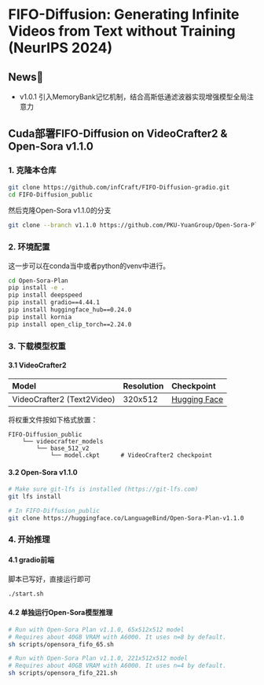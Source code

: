 # FIFO-Diffusion: Generating Infinite Videos from Text without Training (NeurIPS 2024)

## News📢
- v1.0.1 引入MemoryBank记忆机制，结合高斯低通滤波器实现增强模型全局注意力

## Cuda部署FIFO-Diffusion on VideoCrafter2 & Open-Sora v1.1.0

### 1. 克隆本仓库
```sh
git clone https://github.com/infCraft/FIFO-Diffusion-gradio.git
cd FIFO-Diffusion_public
```

然后克隆Open-Sora v1.1.0的分支
```sh
git clone --branch v1.1.0 https://github.com/PKU-YuanGroup/Open-Sora-Plan.git 
```


### 2. 环境配置
这一步可以在conda当中或者python的venv中进行。
```sh
cd Open-Sora-Plan
pip install -e .
pip install deepspeed
pip install gradio==4.44.1
pip install huggingface_hub==0.24.0
pip install kornia
pip install open_clip_torch==2.24.0
```

### 3. 下载模型权重
#### 3.1 VideoCrafter2
|Model|Resolution|Checkpoint
|:----|:---------|:---------
|VideoCrafter2 (Text2Video)|320x512|[Hugging Face](https://huggingface.co/VideoCrafter/VideoCrafter2/blob/main/model.ckpt)

将权重文件按如下格式放置：
```
FIFO-Diffusion_public
    └── videocrafter_models
        └── base_512_v2
            └── model.ckpt      # VideoCrafter2 checkpoint
```

#### 3.2 Open-Sora v1.1.0
```sh
# Make sure git-lfs is installed (https://git-lfs.com)
git lfs install

# In FIFO-Diffusion_public
git clone https://huggingface.co/LanguageBind/Open-Sora-Plan-v1.1.0
```

### 4. 开始推理
#### 4.1 gradio前端
脚本已写好，直接运行即可
```sh
./start.sh
```

#### 4.2 单独运行Open-Sora模型推理

```sh
# Run with Open-Sora Plan v1.1.0, 65x512x512 model
# Requires about 40GB VRAM with A6000. It uses n=8 by default.
sh scripts/opensora_fifo_65.sh

# Run with Open-Sora Plan v1.1.0, 221x512x512 model
# Requires about 40GB VRAM with A6000. It uses n=4 by default.
sh scripts/opensora_fifo_221.sh
```


